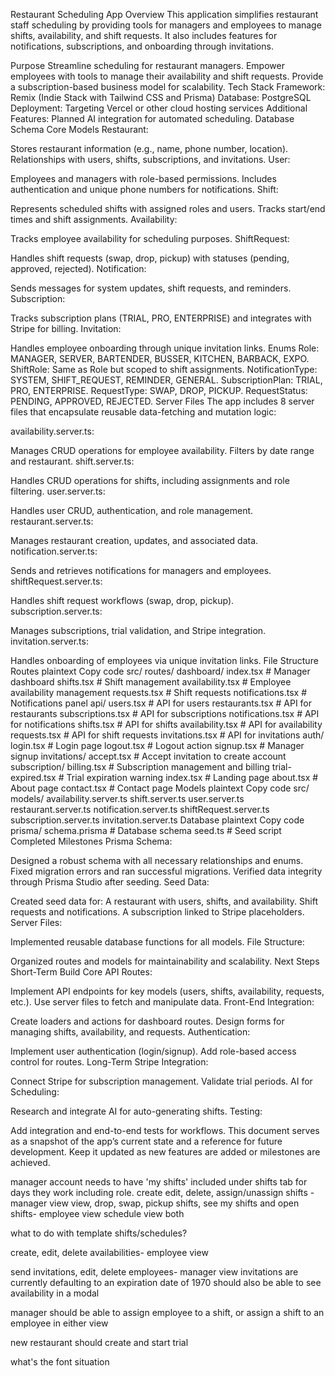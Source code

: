 Restaurant Scheduling App
Overview
This application simplifies restaurant staff scheduling by providing tools for managers and employees to manage shifts, availability, and shift requests. It also includes features for notifications, subscriptions, and onboarding through invitations.

Purpose
Streamline scheduling for restaurant managers.
Empower employees with tools to manage their availability and shift requests.
Provide a subscription-based business model for scalability.
Tech Stack
Framework: Remix (Indie Stack with Tailwind CSS and Prisma)
Database: PostgreSQL
Deployment: Targeting Vercel or other cloud hosting services
Additional Features: Planned AI integration for automated scheduling.
Database Schema
Core Models
Restaurant:

Stores restaurant information (e.g., name, phone number, location).
Relationships with users, shifts, subscriptions, and invitations.
User:

Employees and managers with role-based permissions.
Includes authentication and unique phone numbers for notifications.
Shift:

Represents scheduled shifts with assigned roles and users.
Tracks start/end times and shift assignments.
Availability:

Tracks employee availability for scheduling purposes.
ShiftRequest:

Handles shift requests (swap, drop, pickup) with statuses (pending, approved, rejected).
Notification:

Sends messages for system updates, shift requests, and reminders.
Subscription:

Tracks subscription plans (TRIAL, PRO, ENTERPRISE) and integrates with Stripe for billing.
Invitation:

Handles employee onboarding through unique invitation links.
Enums
Role: MANAGER, SERVER, BARTENDER, BUSSER, KITCHEN, BARBACK, EXPO.
ShiftRole: Same as Role but scoped to shift assignments.
NotificationType: SYSTEM, SHIFT_REQUEST, REMINDER, GENERAL.
SubscriptionPlan: TRIAL, PRO, ENTERPRISE.
RequestType: SWAP, DROP, PICKUP.
RequestStatus: PENDING, APPROVED, REJECTED.
Server Files
The app includes 8 server files that encapsulate reusable data-fetching and mutation logic:

availability.server.ts:

Manages CRUD operations for employee availability.
Filters by date range and restaurant.
shift.server.ts:

Handles CRUD operations for shifts, including assignments and role filtering.
user.server.ts:

Handles user CRUD, authentication, and role management.
restaurant.server.ts:

Manages restaurant creation, updates, and associated data.
notification.server.ts:

Sends and retrieves notifications for managers and employees.
shiftRequest.server.ts:

Handles shift request workflows (swap, drop, pickup).
subscription.server.ts:

Manages subscriptions, trial validation, and Stripe integration.
invitation.server.ts:

Handles onboarding of employees via unique invitation links.
File Structure
Routes
plaintext
Copy code
src/
  routes/
    dashboard/
      index.tsx                # Manager dashboard
      shifts.tsx               # Shift management
      availability.tsx         # Employee availability management
      requests.tsx             # Shift requests
      notifications.tsx        # Notifications panel
    api/
      users.tsx                # API for users
      restaurants.tsx          # API for restaurants
      subscriptions.tsx        # API for subscriptions
      notifications.tsx        # API for notifications
      shifts.tsx               # API for shifts
      availability.tsx         # API for availability
      requests.tsx             # API for shift requests
      invitations.tsx          # API for invitations
    auth/
      login.tsx                # Login page
      logout.tsx               # Logout action
      signup.tsx               # Manager signup
    invitations/
      accept.tsx               # Accept invitation to create account
    subscription/
      billing.tsx              # Subscription management and billing
      trial-expired.tsx        # Trial expiration warning
    index.tsx                  # Landing page
    about.tsx                  # About page
    contact.tsx                # Contact page
Models
plaintext
Copy code
src/
  models/
    availability.server.ts
    shift.server.ts
    user.server.ts
    restaurant.server.ts
    notification.server.ts
    shiftRequest.server.ts
    subscription.server.ts
    invitation.server.ts
Database
plaintext
Copy code
prisma/
  schema.prisma               # Database schema
  seed.ts                     # Seed script
Completed Milestones
Prisma Schema:

Designed a robust schema with all necessary relationships and enums.
Fixed migration errors and ran successful migrations.
Verified data integrity through Prisma Studio after seeding.
Seed Data:

Created seed data for:
A restaurant with users, shifts, and availability.
Shift requests and notifications.
A subscription linked to Stripe placeholders.
Server Files:

Implemented reusable database functions for all models.
File Structure:

Organized routes and models for maintainability and scalability.
Next Steps
Short-Term
Build Core API Routes:

Implement API endpoints for key models (users, shifts, availability, requests, etc.).
Use server files to fetch and manipulate data.
Front-End Integration:

Create loaders and actions for dashboard routes.
Design forms for managing shifts, availability, and requests.
Authentication:

Implement user authentication (login/signup).
Add role-based access control for routes.
Long-Term
Stripe Integration:

Connect Stripe for subscription management.
Validate trial periods.
AI for Scheduling:

Research and integrate AI for auto-generating shifts.
Testing:

Add integration and end-to-end tests for workflows.
This document serves as a snapshot of the app’s current state and a reference for future development. Keep it updated as new features are added or milestones are achieved.

manager account needs to have 'my shifts' included under shifts tab for days they work including role.
create edit, delete, assign/unassign shifts - manager view
view, drop, swap, pickup shifts, see my shifts and open shifts- employee view
schedule view both

what to do with template shifts/schedules?

create, edit, delete availabilities- employee view

send invitations, edit, delete employees- manager view
invitations are currently defaulting to an expiration date of 1970
should also be able to see availability in a modal


manager should be able to assign employee to a shift, or assign a shift to an employee in either view

new restaurant should create and start trial

what's the font situation


